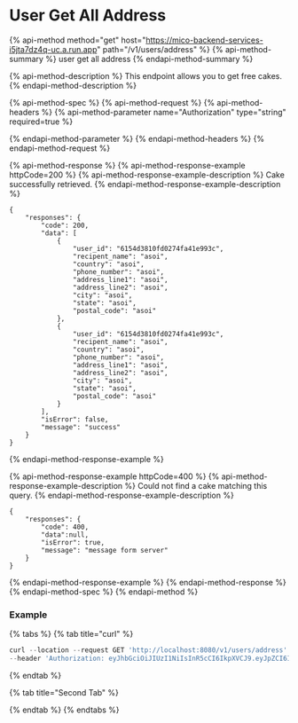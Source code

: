 # User Get All Address

{% api-method method="get" host="https://mico-backend-services-i5jta7dz4q-uc.a.run.app" path="/v1/users/address" %}
{% api-method-summary %}
user get all address
{% endapi-method-summary %}

{% api-method-description %}
This endpoint allows you to get free cakes.
{% endapi-method-description %}

{% api-method-spec %}
{% api-method-request %}
{% api-method-headers %}
{% api-method-parameter name="Authorization" type="string" required=true %}

{% endapi-method-parameter %}
{% endapi-method-headers %}
{% endapi-method-request %}

{% api-method-response %}
{% api-method-response-example httpCode=200 %}
{% api-method-response-example-description %}
Cake successfully retrieved.
{% endapi-method-response-example-description %}

```
{
    "responses": {
        "code": 200,
        "data": [
            {
                "user_id": "6154d3810fd0274fa41e993c",
                "recipent_name": "asoi",
                "country": "asoi",
                "phone_number": "asoi",
                "address_line1": "asoi",
                "address_line2": "asoi",
                "city": "asoi",
                "state": "asoi",
                "postal_code": "asoi"
            },
            {
                "user_id": "6154d3810fd0274fa41e993c",
                "recipent_name": "asoi",
                "country": "asoi",
                "phone_number": "asoi",
                "address_line1": "asoi",
                "address_line2": "asoi",
                "city": "asoi",
                "state": "asoi",
                "postal_code": "asoi"
            }
        ],
        "isError": false,
        "message": "success"
    }
}
```
{% endapi-method-response-example %}

{% api-method-response-example httpCode=400 %}
{% api-method-response-example-description %}
Could not find a cake matching this query.
{% endapi-method-response-example-description %}

```
{
    "responses": {
        "code": 400,
        "data":null,
        "isError": true,
        "message": "message form server"
    }
}
```
{% endapi-method-response-example %}
{% endapi-method-response %}
{% endapi-method-spec %}
{% endapi-method %}



### Example

{% tabs %}
{% tab title="curl" %}
```javascript
curl --location --request GET 'http://localhost:8080/v1/users/address' \
--header 'Authorization: eyJhbGciOiJIUzI1NiIsInR5cCI6IkpXVCJ9.eyJpZCI6IjYxNTRkMzgxMGZkMDI3NGZhNDFlOTkzYyIsImVtYWlsIjoiNXlvdXNlZnNhbG1hbmFAaXNlb3ZlbHMuY29tIiwiZGF0YXR5cGUiOiIiLCJleHAiOjE2MzMwNTA0MDl9.ISpxv_BTOuxQbI0nRdvUSiEW2v-XYBdOsAQpqvsalWo'
```
{% endtab %}

{% tab title="Second Tab" %}

{% endtab %}
{% endtabs %}

